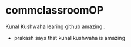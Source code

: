 # commclassroomOP

Kunal Kushwaha learing github amazing..
- prakash says that kunal kushwaha is amazing
